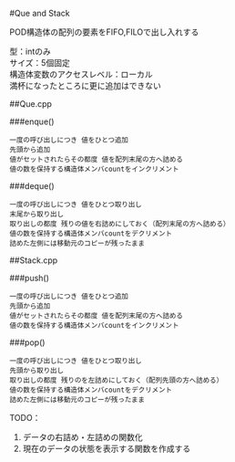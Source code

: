 #Que and Stack  

POD構造体の配列の要素をFIFO,FILOで出し入れする  
  
型：intのみ  
サイズ：5個固定  
構造体変数のアクセスレベル：ローカル  
満杯になったところに更に追加はできない  

##Que.cpp

###enque()

    一度の呼び出しにつき 値をひとつ追加  
    先頭から追加  
    値がセットされたらその都度 値を配列末尾の方へ詰める  
    値の数を保持する構造体メンバcountをインクリメント  

###deque()

    一度の呼び出しにつき 値をひとつ取り出し  
    末尾から取り出し  
    取り出しの都度 残りの値を右詰めにしておく（配列末尾の方へ詰める）   
    値の数を保持する構造体メンバcountをデクリメント  
    詰めた左側には移動元のコピーが残ったまま  

##Stack.cpp

###push()  

    一度の呼び出しにつき 値をひとつ追加  
    先頭から追加  
    値がセットされたらその都度 値を配列末尾の方へ詰める  
    値の数を保持する構造体メンバcountをインクリメント  
  
###pop()

    一度の呼び出しにつき 値をひとつ取り出し  
    先頭から取り出し  
    取り出しの都度 残りのを左詰めにしておく（配列先頭の方へ詰める）  
    値の数を保持する構造体メンバcountをデクリメント  
    詰めた左側には移動元のコピーが残ったまま  
  
TODO：
  
1. データの右詰め・左詰めの関数化
2. 現在のデータの状態を表示する関数を作成する
